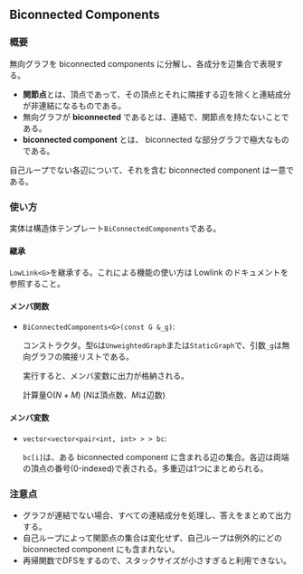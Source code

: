 ## Biconnected Components

### 概要

無向グラフを biconnected components に分解し、各成分を辺集合で表現する。

- **関節点**とは、頂点であって、その頂点とそれに隣接する辺を除くと連結成分が非連結になるものである。
- 無向グラフが **biconnected** であるとは、連結で、関節点を持たないことである。
- **biconnected component** とは、 biconnected な部分グラフで極大なものである。

自己ループでない各辺について、それを含む biconnected component は一意である。

### 使い方

実体は構造体テンプレート`BiConnectedComponents`である。

#### 継承

`LowLink<G>`を継承する。これによる機能の使い方は Lowlink のドキュメントを参照すること。

#### メンバ関数

- `BiConnectedComponents<G>(const G &_g)`: 

  コンストラクタ。型`G`は`UnweightedGraph`または`StaticGraph`で、引数`_g`は無向グラフの隣接リストである。
  
  実行すると、メンバ変数に出力が格納される。
  
  計算量$\mathrm{O}(N+M)$ ($N$は頂点数、$M$は辺数)

#### メンバ変数

- `vector<vector<pair<int, int> > > bc`:

  `bc[i]`は、ある biconnected component に含まれる辺の集合。各辺は両端の頂点の番号($0$-indexed)で表される。多重辺は$1$つにまとめられる。

### 注意点

- グラフが連結でない場合、すべての連結成分を処理し、答えをまとめて出力する。
- 自己ループによって関節点の集合は変化せず、自己ループは例外的にどの biconnected component にも含まれない。
- 再帰関数でDFSをするので、スタックサイズが小さすぎると利用できない。
